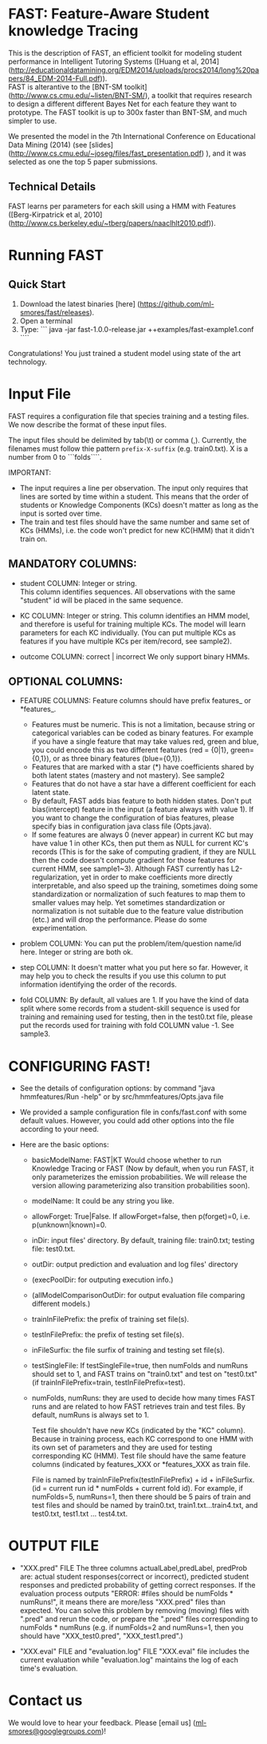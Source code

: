 
FAST: Feature-Aware Student knowledge Tracing
=============================================

This is the description of FAST, an efficient toolkit for modeling student performance in Intelligent Tutoring Systems ([Huang et al, 2014] (http://educationaldatamining.org/EDM2014/uploads/procs2014/long%20papers/84_EDM-2014-Full.pdf)).  
FAST is alterantive to the [BNT-SM toolkit] (http://www.cs.cmu.edu/~listen/BNT-SM/), a toolkit that requires research to design a different different Bayes Net for each feature they want to prototype.
The FAST toolkit is up to 300x faster than BNT-SM, and much simpler to use.

We presented the model in the 7th International Conference on Educational Data Mining (2014) (see [slides]  (http://www.cs.cmu.edu/~joseg/files/fast_presentation.pdf) ), and it was selected as one the top 5 paper submissions.



Technical Details 
-----------------
FAST learns per parameters for each skill using a HMM with Features ([Berg-Kirpatrick et al, 2010] (http://www.cs.berkeley.edu/~tberg/papers/naaclhlt2010.pdf)).




Running FAST
============

Quick Start
------------
1. Download the latest binaries [here] (https://github.com/ml-smores/fast/releases).
2. Open a terminal 
3. Type: 
``` java -jar fast-1.0.0-release.jar ++examples/fast-example1.conf  ````

Congratulations! You just trained a student model using state of the art technology.


Input File
==========
FAST requires a configuration file that species  training and a testing files. We now describe the format of these input files.

The input files should be delimited by tab(\t) or comma (,). 
Currently, the filenames must follow thie pattern  ```prefix-X-suffix``` (e.g. train0.txt). X is a number from 0 to ```folds````.

IMPORTANT:
* The input requires a line per observation. The input only requires that lines are sorted by time within a student. This means that the order of students or Knowledge Components (KCs)  doesn't matter as long as the input is sorted over time. 
* The train and test files should have the same number and same set of KCs (HMMs), i.e. the code won't predict for new KC(HMM) that it didn't train on.


MANDATORY COLUMNS:
-----------
* student COLUMN:
Integer or string.  
This column identifies sequences. 
All observations with the same "student" id will be placed in the same sequence.

* KC COLUMN:
Integer or string.
This column identifies an HMM model, and therefore is useful for training multiple KCs.
The model will learn parameters for each KC individually.
(You can put multiple KCs as features if you have multiple KCs per item/record, see sample2). 

* outcome COLUMN:
correct | incorrect
We only support binary HMMs.


OPTIONAL COLUMNS:
-----------
* FEATURE COLUMNS:
Feature columns should have prefix features_ or *features_.
    * Features must be numeric.  This is not a limitation, because string or categorical variables can be coded as binary features.  For example if you have a single feature that may take values red, green and blue, you could encode this as two different features (red = {0|1}, green={0,1}), or as three binary features (blue={0,1}).
	* Features that are marked with a star (*) have coefficients shared by both latent states (mastery and not mastery). See sample2
	* Features that do not have a star have a different coefficient for each latent state. 
	* By default, FAST adds bias feature to both hidden states.  Don't put bias(intercept) feature in the input (a feature always with value 1).
     If you want to change the configuration of bias features, please specify bias in configuration java class file (Opts.java). 
	* If some features are always 0 (never appear) in current KC but may have value 1 in other KCs, then put them as NULL for current KC's records (This is for the sake of computing gradient, if they are NULL then the code doesn't compute gradient for those features for current HMM, see sample1~3).
Although FAST currently has L2-regularization, yet in order to make coefficients more directly interpretable, and also speed up the training, sometimes doing some standardization or normalization of such features to map them to smaller values may help. Yet sometimes standardization or normalization is not suitable due to the feature value distribution (etc.) and will drop the performance. Please do some experimentation.

* problem COLUMN:
You can put the problem/item/question name/id here. Integer or string are both ok.

* step COLUMN:
It doesn't matter what you put here so far. However, it may help you to check the results if you use this column to put information identifying the order of the records.

* fold COLUMN:
By default, all values are 1.
If you have the kind of data split where some records from a student-skill sequence is used for training and remaining used for testing, then in the test0.txt file, please put the records used for training with fold COLUMN value -1. See sample3.




CONFIGURING FAST!
================
* See the details of configuration options: by command "java hmmfeatures/Run -help" or by src/hmmfeatures/Opts.java file
* We provided a sample configuration file in confs/fast.conf with some default values. However, you could add other options into the file according to your need.
* Here are the basic options:

	* basicModelName: FAST|KT  Would choose whether to run Knowledge Tracing or FAST (Now by default, when you run FAST, it only parameterizes the emission probabilities. We will release the version allowing parameterizing also transition probabilities soon).
	* modelName: It could be any string you like.
	* allowForget: True|False. If allowForget=false, then p(forget)=0, i.e. p(unknown|known)=0.
	
	* inDir: input files' directory. By default, training file: train0.txt; testing file: test0.txt.
	* outDir: output prediction and evaluation and log files' directory
	* (execPoolDir: for outputing execution info.)
	* (allModelComparisonOutDir: for output evaluation file comparing different models.)
	
	* trainInFilePrefix: the prefix of training set file(s).
	* testInFilePrefix: the prefix of testing set file(s).
	* inFileSurfix: the file surfix of training and testing set file(s).
	* testSingleFile: If testSingleFile=true, then numFolds and numRuns should set to 1, and FAST trains on "train0.txt" and test on "test0.txt" (if trainInFilePrefix=train, testInFilePrefix=test).
	* numFolds, numRuns: they are used to decide how many times FAST runs and are related to how FAST retrieves train and test files. By default, numRuns is always set to 1. 
       
      Test file shouldn't have new KCs (indicated by the "KC" column). Because in training process, each KC correspond to one HMM with its own set of parameters and they are used for testing corresponding KC (HMM).
	Test file should have the same feature columns (indicated by features_XXX or *features_XXX as train file.
		
		File is named by trainInFilePrefix(testInFilePrefix) + id + inFileSurfix. (id = current run id * numFolds + current fold id).
		For example, if numFolds=5, numRuns=1, then there should be 5 pairs of train and test files and should be named by train0.txt, train1.txt...train4.txt, and test0.txt, test1.txt ... test4.txt.


OUTPUT FILE
===========

* "XXX.pred" FILE
The three columns actualLabel,predLabel, predProb are: actual student responses(correct or incorrect), predicted student responses and predicted probability of getting correct responses.
If the evaluation process outputs "ERROR: #files should be numFolds * numRuns!", it means there are more/less "XXX.pred" files than expected. You can solve this problem by removing (moving) files with ".pred" and rerun the code, or prepare the ".pred" files corresponding to numFolds * numRuns (e.g. if numFolds=2 and numRuns=1, then you should have "XXX_test0.pred", "XXX_test1.pred".)

* "XXX.eval" FILE and "evaluation.log" FILE
"XXX.eval" file includes the current evaluation while "evaluation.log" maintains the log of each time's evaluation.


Contact us
==========
We would love to hear your feedback.  Please [email us] (ml-smores@googlegroups.com)!
